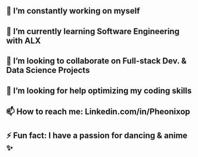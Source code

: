## 🔭 I’m constantly working on myself
## 🌱 I’m currently learning Software Engineering with ALX
## 👯 I’m looking to collaborate on Full-stack Dev. & Data Science Projects
## 🤔 I’m looking for help optimizing my coding skills
## 📫 How to reach me: Linkedin.com/in/Pheonixop
## ⚡ Fun fact: I have a passion for dancing & anime ✨

<!--
**PheonixOP/PheonixOP** is a ✨ _special_ ✨ repository because its `README.md` (this file) appears on your GitHub profile.

Here are some ideas to get you started:


-->
